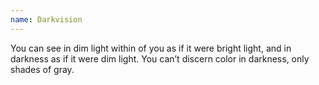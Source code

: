 ```yaml
---
name: Darkvision
---
```

You can see in dim light within <me-distance length="60" /> of you as if it were bright light, and in
darkness as if it were dim light. You can’t discern color in darkness, only shades of gray.
